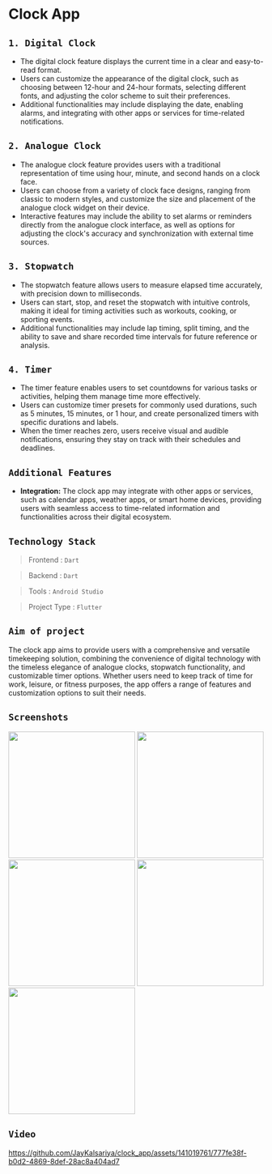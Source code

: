 # Clock App

## `1. Digital Clock`
- The digital clock feature displays the current time in a clear and easy-to-read format. 
- Users can customize the appearance of the digital clock, such as choosing between 12-hour and 24-hour formats, selecting different fonts, and adjusting the color scheme to suit their preferences.
- Additional functionalities may include displaying the date, enabling alarms, and integrating with other apps or services for time-related notifications.

## `2. Analogue Clock`
- The analogue clock feature provides users with a traditional representation of time using hour, minute, and second hands on a clock face.
- Users can choose from a variety of clock face designs, ranging from classic to modern styles, and customize the size and placement of the analogue clock widget on their device.
- Interactive features may include the ability to set alarms or reminders directly from the analogue clock interface, as well as options for adjusting the clock's accuracy and synchronization with external time sources.

## `3. Stopwatch`
- The stopwatch feature allows users to measure elapsed time accurately, with precision down to milliseconds.
- Users can start, stop, and reset the stopwatch with intuitive controls, making it ideal for timing activities such as workouts, cooking, or sporting events.
- Additional functionalities may include lap timing, split timing, and the ability to save and share recorded time intervals for future reference or analysis.

## `4. Timer`
- The timer feature enables users to set countdowns for various tasks or activities, helping them manage time more effectively.
- Users can customize timer presets for commonly used durations, such as 5 minutes, 15 minutes, or 1 hour, and create personalized timers with specific durations and labels.
- When the timer reaches zero, users receive visual and audible notifications, ensuring they stay on track with their schedules and deadlines.

## `Additional Features`
- **Integration:** The clock app may integrate with other apps or services, such as calendar apps, weather apps, or smart home devices, providing users with seamless access to time-related information and functionalities across their digital ecosystem.

## `Technology Stack`

> Frontend     : `Dart`

> Backend      : `Dart`

> Tools        : `Android Studio`

> Project Type : `Flutter`

## `Aim of project`
The clock app aims to provide users with a comprehensive and versatile timekeeping solution, combining the convenience of digital technology with the timeless elegance of analogue clocks, stopwatch functionality, and customizable timer options. Whether users need to keep track of time for work, leisure, or fitness purposes, the app offers a range of features and customization options to suit their needs.

## `Screenshots`

<img src = "https://github.com/JayKalsariya/clock_app/assets/141019761/156e5ece-217b-4a9c-881f-14a219ecca93" width = "250">

<img src = "https://github.com/JayKalsariya/clock_app/assets/141019761/5752ff94-0c63-44c5-a588-790cc8ca15fa" width = "250">

<img src = "https://github.com/JayKalsariya/clock_app/assets/141019761/0b2dc967-c967-443e-8dd9-aeefa24dd497" width = "250">

<img src = "https://github.com/JayKalsariya/clock_app/assets/141019761/27db32a1-0ca8-4f69-851a-6f0b1b76cac3" width = "250">

<img src = "https://github.com/JayKalsariya/clock_app/assets/141019761/32b569cb-92ee-4e01-ad16-5a240973f798" width = "250">

## `Video`

https://github.com/JayKalsariya/clock_app/assets/141019761/777fe38f-b0d2-4869-8def-28ac8a404ad7



